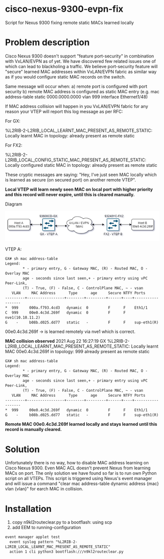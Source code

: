 # cisco-nexus-9300-evpn-fix
Script for Nexus 9300 fixing remote static MACs learned locally

# Problem description
Cisco Nexus 9300 doesn't support "feature port-security" in combination with VxLAN/EVPN as of yet. We have discovered few related issues one of which can lead to blackholing a traffic. We believe port-security feature will "secure" learned MAC addresses within VxLAN/EVPN fabric as similar way as if you would configure static MAC records on the switch.

Same message will occur when:
  a) remote port is configured with port security
  b) remote MAC address is configured as static MAC entry (e.g. mac address-table static 0000.0000.0000 vlan 999 interface Ethernet1/48)

If MAC address collision will happen in you VxLAN/EVPN fabric for any reason your VTEP will report this log message as per RFC:

For GX:

  %L2RIB-2-L2RIB_LOCAL_LEARNT_MAC_PRESENT_AS_REMOTE_STATIC: Locally learnt MAC <MAC> in topology: <VLANID> already present as remote static

For FX2:

  %L2RIB-2-L2RIB_LOCAL_CONFIG_STATIC_MAC_PRESENT_AS_REMOTE_STATIC: Locally configured static MAC <MAC> in topology: <VLANID> already present as remote static

These cryptic messages are saying: "Hey, I've just seen MAC locally which is learned as secure (on secured port) on another remote VTEP". 

**Local VTEP will learn newly seen MAC on local port with higher priority and this record will never expire, until this is cleared manually.**


 Diagram
  
 ![plot](./diagram_vxlan.png)

VTEP A:

```
GX# sh mac address-table 
Legend: 
        * - primary entry, G - Gateway MAC, (R) - Routed MAC, O - Overlay MAC
        age - seconds since last seen,+ - primary entry using vPC Peer-Link,
        (T) - True, (F) - False, C - ControlPlane MAC, ~ - vsan
   VLAN     MAC Address      Type      age     Secure NTFY Ports
---------+-----------------+--------+---------+------+----+------------------
*  999     000a.f793.4cd3   dynamic  0         F      F    Eth1/1
C  999     00e0.4c3d.269f   dynamic  0         F      F    nve1(10.10.11.2)
G    -     b08b.d025.dd77   static   -         F      F    sup-eth1(R)

```
  
  00e0.4c3d.269f -> is learned remotely via nve1 which is correct.
  
**MAC collision observed**
  2021 Aug 22 16:27:19 GX %L2RIB-2-L2RIB_LOCAL_LEARNT_MAC_PRESENT_AS_REMOTE_STATIC: Locally learnt MAC 00e0.4c3d.269f in topology: 999 already present as remote static


```
GX# sh mac address-table 
Legend: 
        * - primary entry, G - Gateway MAC, (R) - Routed MAC, O - Overlay MAC
        age - seconds since last seen,+ - primary entry using vPC Peer-Link,
        (T) - True, (F) - False, C - ControlPlane MAC, ~ - vsan
   VLAN     MAC Address      Type      age     Secure NTFY Ports
---------+-----------------+--------+---------+------+----+------------------
*  999     00e0.4c3d.269f   dynamic  0         F      F    Eth1/1
G    -     b08b.d025.dd77   static   -         F      F    sup-eth1(R)
```  

  **Remote MAC 00e0.4c3d.269f learned locally and stays learned until this record is manually cleared.**
  
  
# Solution
  Unfortunately there is no way, how to disable MAC address learning on Cisco Nexus 9300. Even MAC ACL doesn't prevent Nexus from learning MACs on port. The only solution we have found so far is to run own Python script on all VTEPs. This script is triggered using Nexus's event manager and will issue a command "clear mac address-table dynamic address {mac} vlan {vlan}" for earch MAC in collision.
  
# Installation
  1) copy n9kl2routeclear.py to a bootflash: using scp
  2) add EEM to running-configuration
``` 
event manager applet test
  event syslog pattern "%L2RIB-2-L2RIB_LOCAL_LEARNT_MAC_PRESENT_AS_REMOTE_STATIC"
  action 1 cli python3 bootflash:///n9kl2routeclear.py
```

